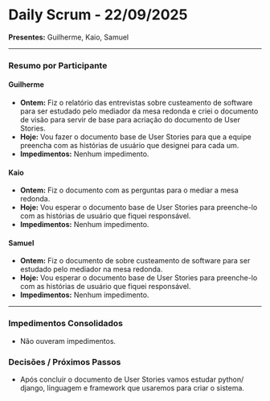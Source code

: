 # Daily Scrum - 22/09/2025

**Presentes:** Guilherme, Kaio, Samuel

---

### Resumo por Participante

#### Guilherme
* **Ontem:** Fiz o relatório das entrevistas sobre custeamento de software para ser estudado pelo mediador da mesa redonda e criei o documento de visão para servir de base para acriação do documento de User Stories.
* **Hoje:** Vou fazer o documento base de User Stories para que a equipe preencha com as histórias de usuário que designei para cada um.
* **Impedimentos:** Nenhum impedimento.

#### Kaio
* **Ontem:** Fiz o documento com as perguntas para o mediar a mesa redonda.
* **Hoje:** Vou esperar o documento base de User Stories para preenche-lo com as histórias de usuário que fiquei responsável.
* **Impedimentos:** Nenhum impedimento.

#### Samuel 
* **Ontem:** Fiz o documento de sobre custeamento de software para ser estudado pelo mediador na mesa redonda.
* **Hoje:** Vou esperar o documento base de User Stories para preenche-lo com as histórias de usuário que fiquei responsável.
* **Impedimentos:** Nenhum impedimento.

---

### Impedimentos Consolidados
* Não ouveram impedimentos.

### Decisões / Próximos Passos
* Após concluir o documento de User Stories vamos estudar python/ django, linguagem e framework que usaremos para criar o sistema.